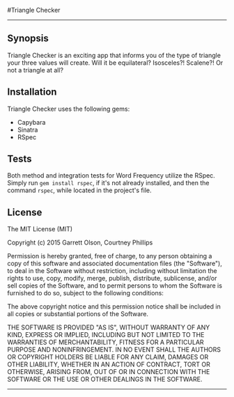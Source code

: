 #Triangle Checker

---

## Synopsis

Triangle Checker is an exciting app that informs you of the type of triangle your three values will create. Will it be equilateral? Isosceles?! Scalene?! Or not a triangle at all?

## Installation

Triangle Checker uses the following gems:

  - Capybara
  - Sinatra
  - RSpec

  
## Tests

  Both method and integration tests for Word Frequency utilize the RSpec. Simply run `gem install rspec`, if it's not already installed, and then the command `rspec`, while located in the project's file.


## License

  The MIT License (MIT)

  Copyright (c) 2015 Garrett Olson, Courtney Phillips

  Permission is hereby granted, free of charge, to any person obtaining a copy
  of this software and associated documentation files (the "Software"), to deal
  in the Software without restriction, including without limitation the rights
  to use, copy, modify, merge, publish, distribute, sublicense, and/or sell
  copies of the Software, and to permit persons to whom the Software is
  furnished to do so, subject to the following conditions:

  The above copyright notice and this permission notice shall be included in
  all copies or substantial portions of the Software.

  THE SOFTWARE IS PROVIDED "AS IS", WITHOUT WARRANTY OF ANY KIND, EXPRESS OR
  IMPLIED, INCLUDING BUT NOT LIMITED TO THE WARRANTIES OF MERCHANTABILITY,
  FITNESS FOR A PARTICULAR PURPOSE AND NONINFRINGEMENT. IN NO EVENT SHALL THE
  AUTHORS OR COPYRIGHT HOLDERS BE LIABLE FOR ANY CLAIM, DAMAGES OR OTHER
  LIABILITY, WHETHER IN AN ACTION OF CONTRACT, TORT OR OTHERWISE, ARISING FROM,
  OUT OF OR IN CONNECTION WITH THE SOFTWARE OR THE USE OR OTHER DEALINGS IN
  THE SOFTWARE.

  ---
